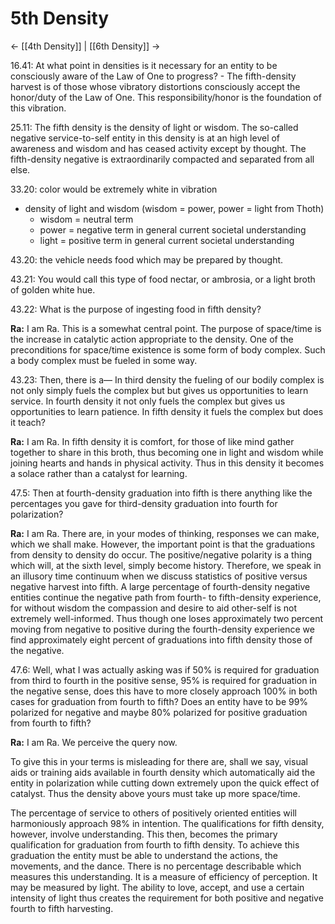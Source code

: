 # 5th Density
<- [[4th Density]] | [[6th Density]] ->

16.41: At what point in densities is it necessary for an entity to be consciously aware of the Law of One to progress? - The fifth-density harvest is of those whose vibratory distortions consciously accept the honor/duty of the Law of One. This responsibility/honor is the foundation of this vibration.

25.11: The fifth density is the density of light or wisdom. The so-called negative service-to-self entity in this density is at an high level of awareness and wisdom and has ceased activity except by thought. The fifth-density negative is extraordinarily compacted and separated from all else.

33.20: color would be extremely white in vibration

- density of light and wisdom (wisdom = power, power = light from Thoth)
	- wisdom = neutral term
	- power = negative term in general current societal understanding
	- light = positive term in general current societal understanding

43.20: the vehicle needs food which may be prepared by thought.

43.21: You would call this type of food nectar, or ambrosia, or a light broth of golden white hue.

43.22: What is the purpose of ingesting food in fifth density?

**Ra:** I am Ra. This is a somewhat central point. The purpose of space/time is the increase in catalytic action appropriate to the density. One of the preconditions for space/time existence is some form of body complex. Such a body complex must be fueled in some way.

43.23: Then, there is a— In third density the fueling of our bodily complex is not only simply fuels the complex but but gives us opportunities to learn service. In fourth density it not only fuels the complex but gives us opportunities to learn patience. In fifth density it fuels the complex but does it teach?

**Ra:** I am Ra. In fifth density it is comfort, for those of like mind gather together to share in this broth, thus becoming one in light and wisdom while joining hearts and hands in physical activity. Thus in this density it becomes a solace rather than a catalyst for learning.

47.5: Then at fourth-density graduation into fifth is there anything like the percentages you gave for third-density graduation into fourth for polarization?

**Ra:** I am Ra. There are, in your modes of thinking, responses we can make, which we shall make. However, the important point is that the graduations from density to density do occur. The positive/negative polarity is a thing which will, at the sixth level, simply become history. Therefore, we speak in an illusory time continuum when we discuss statistics of positive versus negative harvest into fifth. A large percentage of fourth-density negative entities continue the negative path from fourth- to fifth-density experience, for without wisdom the compassion and desire to aid other-self is not extremely well-informed. Thus though one loses approximately two percent moving from negative to positive during the fourth-density experience we find approximately eight percent of graduations into fifth density those of the negative.

47.6: Well, what I was actually asking was if 50% is required for graduation from third to fourth in the positive sense, 95% is required for graduation in the negative sense, does this have to more closely approach 100% in both cases for graduation from fourth to fifth? Does an entity have to be 99% polarized for negative and maybe 80% polarized for positive graduation from fourth to fifth?

**Ra:** I am Ra. We perceive the query now.  
  
To give this in your terms is misleading for there are, shall we say, visual aids or training aids available in fourth density which automatically aid the entity in polarization while cutting down extremely upon the quick effect of catalyst. Thus the density above yours must take up more space/time.  
  
The percentage of service to others of positively oriented entities will harmoniously approach 98% in intention. The qualifications for fifth density, however, involve understanding. This then, becomes the primary qualification for graduation from fourth to fifth density. To achieve this graduation the entity must be able to understand the actions, the movements, and the dance. There is no percentage describable which measures this understanding. It is a measure of efficiency of perception. It may be measured by light. The ability to love, accept, and use a certain intensity of light thus creates the requirement for both positive and negative fourth to fifth harvesting.